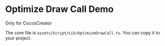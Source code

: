 # Optimize Draw Call Demo

Only for CocosCreator

The core file is `assets/Script/Lib/OptimizeDrawCall.ts`. You can copy it to your project.
